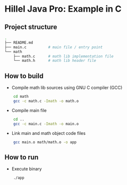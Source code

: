 # Hillel Java Pro: Example in C

## Project structure
```sh
.
├── README.md
├── main.c          # main file / entry point
└── math            
    ├── math.c      # math lib implementation file
    └── math.h      # math lib header file
```

## How to build
- Compile math lib sources using GNU C compiler (GCC)
```sh
    cd math
    gcc -c math.c -Imath -o math.o
```
- Compile main file
```sh
    cd ..
    gcc -c main.c -Imath -o main.o
```
- Link main and math object code files
```sh
    gcc main.o math/math.o -o app
```

## How to run
- Execute binary
```sh
    ./app
```
